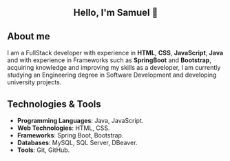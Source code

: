 <section align="center">
    <h1 align="center">Hello, I'm Samuel 👋</h1>
</section>

## About me
I am a FullStack developer with experience in **HTML**, **CSS**, **JavaScript**, **Java** and with experience in Frameworks such as **SpringBoot** and **Bootstrap**, acquiring knowledge and improving my skills as a developer, I am currently studying an Engineering degree in Software Development and developing university projects.

## Technologies & Tools
- **Programming Languages**: Java, JavaScript.
- **Web Technologies**: HTML, CSS.
- **Frameworks**: Spring Boot, Bootstrap.
- **Databases**: MySQL, SQL Server, DBeaver.
- **Tools**: Git, GitHub.
